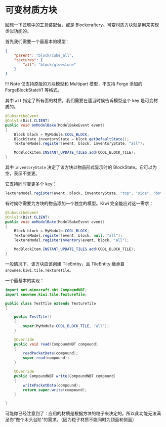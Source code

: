 # 可变材质方块

回想一下匠魂中的工具装配台，或是 Blockcraftery。可变材质方块就是用来实现类似功能的。

首先我们需要一个最基本的模型：

```json
{
    "parent": "block/cube_all",
    "textures": {
        "all": "block/glowstone"
    }
}
```

!!! Note
  仅支持原版的方块模型和 Multipart 模型，不支持 Forge 添加的 ForgeBlockStateV1 等格式。

其中 `all` 指定了所有面的材质。我们需要在适当时候告诉模型这个 key 是可变材质的。

```java
@SubscribeEvent
@OnlyIn(Dist.CLIENT)
public void onModelBake(ModelBakeEvent event)
{
    Block block = MyModule.COOL_BLOCK;
    BlockState inventoryState = block.getDefaultState();
    TextureModel.register(event, block, inventoryState, "all");

    ModBlockItem.INSTANT_UPDATE_TILES.add(COOL_BLOCK_TILE);
}
```

其中 `inventoryState` 决定了该方块以物品形式显示时的 BlockState。它可以为空，表示不变更。

它支持同时变更多个 key：

```java
TextureModel.register(event, block, inventoryState, "top", "side", "bottom");
```

有时候你需要为方块的物品添加一个独立的模型。Kiwi 完全能应对这一需求：

```java
@SubscribeEvent
@OnlyIn(Dist.CLIENT)
public void onModelBake(ModelBakeEvent event)
{
    Block block = MyModule.COOL_BLOCK;
    TextureModel.register(event, block, null, "all");
    TextureModel.registerInventory(event, block, "all");

    ModBlockItem.INSTANT_UPDATE_TILES.add(COOL_BLOCK_TILE);
}
```

一般情况下，该方块应该创建 TileEntity，且 TileEntity 继承自 `snownee.kiwi.tile.TextureTile`。

一个最基本的实现：

```java
import net.minecraft.nbt.CompoundNBT;
import snownee.kiwi.tile.TextureTile;

public class TestTile extends TextureTile
{

    public TestTile()
    {
        super(MyModule.COOL_BLOCK_TILE, "all");
    }

    @Override
    public void read(CompoundNBT compound)
    {
        readPacketData(compound);
        super.read(compound);
    }

    @Override
    public CompoundNBT write(CompoundNBT compound)
    {
        writePacketData(compound);
        return super.write(compound);
    }

}
```

可能你已经注意到了：应用的材质是根据方块的粒子来决定的。所以此功能无法满足你“做个木头台阶”的需求。（因为粒子材质不能同时为顶面和侧面）
